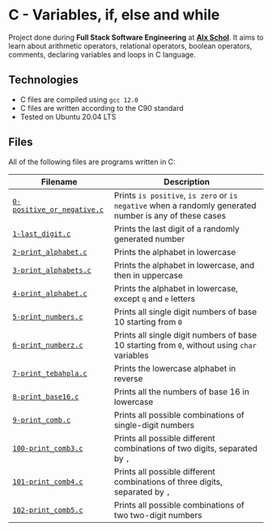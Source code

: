 # C - Variables, if, else and  while
Project done during **Full Stack Software Engineering** at [**Alx Schol**](https://www.alxafrica.com/). It aims to learn about arithmetic operators, relational operators, boolean operators, comments, declaring variables and loops in C language.

## Technologies
* C files are compiled using `gcc 12.0`
* C files are written according to the C90 standard
* Tested on Ubuntu 20.04 LTS

## Files
All of the following files are programs written in C:

| Filename | Description |
| -------- | ----------- |
| [`0-positive_or_negative.c`](0-positive_or_negative.c) | Prints `is positive`, `is zero` or `is negative` when a randomly generated number is any of these cases |
| [`1-last_digit.c`](1-last_digit.c) | Prints the last digit of a randomly generated number |
| [`2-print_alphabet.c`](2-print_alphabet.c) | Prints the alphabet in lowercase |
| [`3-print_alphabets.c`](3-print_alphabets.c) | Prints the alphabet in lowercase, and then in uppercase |
| [`4-print_alphabet.c`](4-print_alphabet.c) | Prints the alphabet in lowercase, except `q` and `e` letters |
| [`5-print_numbers.c`](5-print_numbers.c) | Prints all single digit numbers of base 10 starting from `0` |
| [`6-print_numberz.c`](6-print_numberz.c) | Prints all single digit numbers of base 10 starting from `0`, without using `char` variables |
| [`7-print_tebahpla.c`](7-print_tebahpla.c) | Prints the lowercase alphabet in reverse |
| [`8-print_base16.c`](8-print_base16.c) | Prints all the numbers of base 16 in lowercase |
| [`9-print_comb.c`](9-print_comb.c) | Prints all possible combinations of single-digit numbers |
| [`100-print_comb3.c`](100-print_comb3.c) | Prints all possible different combinations of two digits, separated by `,` |
| [`101-print_comb4.c`](101-print_comb4.c) | Prints all possible different combinations of three digits, separated by `,` |
| [`102-print_comb5.c`](102-print_comb5.c) | Prints all possible combinations of two two-digit numbers |


